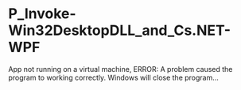 # P_Invoke-Win32DesktopDLL_and_Cs.NET-WPF
App not running on a virtual machine, ERROR: A problem caused the program to working correctly. Windows will close the program...
